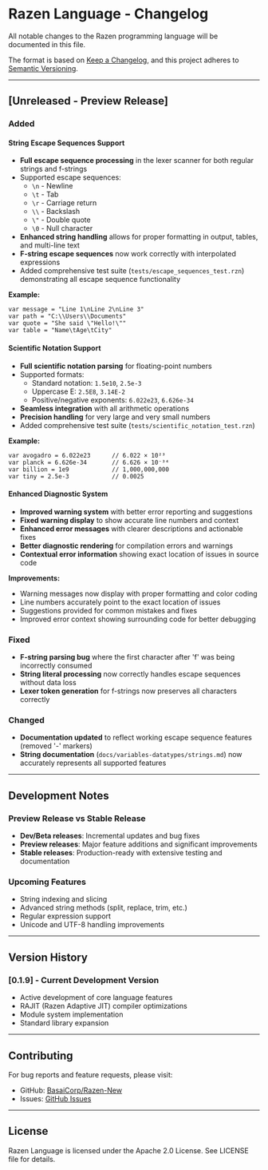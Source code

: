 # Razen Language - Changelog

All notable changes to the Razen programming language will be documented in this file.

The format is based on [Keep a Changelog](https://keepachangelog.com/en/1.0.0/),
and this project adheres to [Semantic Versioning](https://semver.org/spec/v2.0.0.html).

---

## [Unreleased - Preview Release]

### Added

#### String Escape Sequences Support
- **Full escape sequence processing** in the lexer scanner for both regular strings and f-strings
- Supported escape sequences:
  - `\n` - Newline
  - `\t` - Tab
  - `\r` - Carriage return
  - `\\` - Backslash
  - `\"` - Double quote
  - `\0` - Null character
- **Enhanced string handling** allows for proper formatting in output, tables, and multi-line text
- **F-string escape sequences** now work correctly with interpolated expressions
- Added comprehensive test suite (`tests/escape_sequences_test.rzn`) demonstrating all escape sequence functionality

**Example:**
```razen
var message = "Line 1\nLine 2\nLine 3"
var path = "C:\\Users\\Documents"
var quote = "She said \"Hello!\""
var table = "Name\tAge\tCity"
```

#### Scientific Notation Support
- **Full scientific notation parsing** for floating-point numbers
- Supported formats:
  - Standard notation: `1.5e10`, `2.5e-3`
  - Uppercase E: `2.5E8`, `3.14E-2`
  - Positive/negative exponents: `6.022e23`, `6.626e-34`
- **Seamless integration** with all arithmetic operations
- **Precision handling** for very large and very small numbers
- Added comprehensive test suite (`tests/scientific_notation_test.rzn`)

**Example:**
```razen
var avogadro = 6.022e23      // 6.022 × 10²³
var planck = 6.626e-34       // 6.626 × 10⁻³⁴
var billion = 1e9            // 1,000,000,000
var tiny = 2.5e-3            // 0.0025
```

#### Enhanced Diagnostic System
- **Improved warning system** with better error reporting and suggestions
- **Fixed warning display** to show accurate line numbers and context
- **Enhanced error messages** with clearer descriptions and actionable fixes
- **Better diagnostic rendering** for compilation errors and warnings
- **Contextual error information** showing exact location of issues in source code

**Improvements:**
- Warning messages now display with proper formatting and color coding
- Line numbers accurately point to the exact location of issues
- Suggestions provided for common mistakes and fixes
- Improved error context showing surrounding code for better debugging

### Fixed

- **F-string parsing bug** where the first character after 'f' was being incorrectly consumed
- **String literal processing** now correctly handles escape sequences without data loss
- **Lexer token generation** for f-strings now preserves all characters correctly

### Changed

- **Documentation updated** to reflect working escape sequence features (removed '-' markers)
- **String documentation** (`docs/variables-datatypes/strings.md`) now accurately represents all supported features

---

## Development Notes

### Preview Release vs Stable Release
- **Dev/Beta releases**: Incremental updates and bug fixes
- **Preview releases**: Major feature additions and significant improvements
- **Stable releases**: Production-ready with extensive testing and documentation

### Upcoming Features
- String indexing and slicing
- Advanced string methods (split, replace, trim, etc.)
- Regular expression support
- Unicode and UTF-8 handling improvements

---

## Version History

### [0.1.9] - Current Development Version
- Active development of core language features
- RAJIT (Razen Adaptive JIT) compiler optimizations
- Module system implementation
- Standard library expansion

---

## Contributing

For bug reports and feature requests, please visit:
- GitHub: [BasaiCorp/Razen-New](https://github.com/BasaiCorp/Razen-New)
- Issues: [GitHub Issues](https://github.com/BasaiCorp/Razen-New/issues)

---

## License

Razen Language is licensed under the Apache 2.0 License. See LICENSE file for details.
